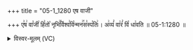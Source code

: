 +++
title = "05-1_1280 एष वाजी"

+++
ए꣣ष꣢ वा꣣जी꣢ हि꣣तो꣡ नृभि꣢꣯र्विश्व꣣वि꣡न्मन꣢꣯स꣣स्प꣡तिः꣢। अ꣢व्यं꣣ वा꣢रं꣣ वि꣡ धा꣢वति ॥ 05-1:1280 ॥

<details><summary>विस्वर-मूलम् (VC)</summary>

एष वाजी हितो नृभिर्विश्वविन्मनसस्पतिः । अव्यं वारं वि धावति ॥१२८०॥
</details>